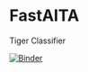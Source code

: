 # FastAITA
Tiger  Classifier

[![Binder](https://mybinder.org/badge_logo.svg)](https://mybinder.org/v2/gh/bobobo-prog/FastAITA/master?urlpath=%2Fvoila%2Frender%2FTigerApp.ipynb)
